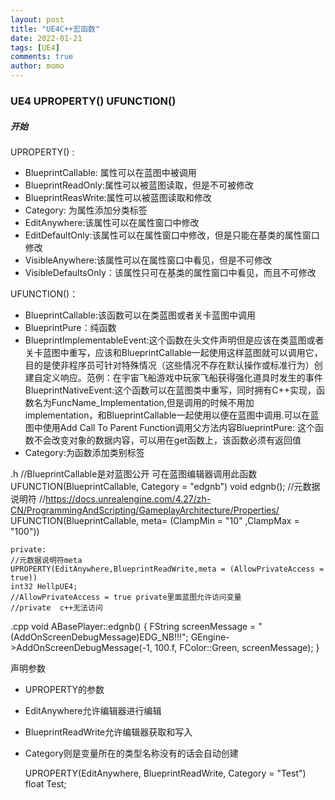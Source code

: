 ```yaml
---
layout: post
title: "UE4C++宏函数"
date: 2022-01-21
tags: [UE4]
comments: true
author: momo
---
```


### UE4 UPROPERTY() UFUNCTION() ###


##### 开始 ####
UPROPERTY() :
- BlueprintCallable: 属性可以在蓝图中被调用
- BlueprintReadOnly:属性可以被蓝图读取，但是不可被修改
- BlueprintReasWrite:属性可以被蓝图读取和修改
- Category: 为属性添加分类标签
- EditAnywhere:该属性可以在属性窗口中修改
- EditDefaultOnly:该属性可以在属性窗口中修改，但是只能在基类的属性窗口修改
- VisibleAnywhere:该属性可以在属性窗口中看见，但是不可修改
- VisibleDefaultsOnly：该属性只可在基类的属性窗口中看见，而且不可修改

UFUNCTION()：
- BlueprintCallable:该函数可以在类蓝图或者关卡蓝图中调用
- BlueprintPure：纯函数
- BlueprintImplementableEvent:这个函数在头文件声明但是应该在类蓝图或者关卡蓝图中重写，应该和BlueprintCallable一起使用这样蓝图就可以调用它，目的是使非程序员可针对特殊情况（这些情况不存在默认操作或标准行为）创建自定义响应。范例：在宇宙飞船游戏中玩家飞船获得强化道具时发生的事件BlueprintNativeEvent:这个函数可以在蓝图类中重写，同时拥有C++实现，函数名为FuncName_Implementation,但是调用的时候不用加implementation，和BlueprintCallable一起使用以便在蓝图中调用.可以在蓝图中使用Add Call To Parent Function调用父方法内容BlueprintPure: 这个函数不会改变对象的数据内容，可以用在get函数上，该函数必须有返回值
- Category:为函数添加类别标签

.h
    //BlueprintCallable是对蓝图公开 可在蓝图编辑器调用此函数
    UFUNCTION(BlueprintCallable, Category = "edgnb")
    void edgnb();
    //元数据说明符
    //https://docs.unrealengine.com/4.27/zh-CN/ProgrammingAndScripting/GameplayArchitecture/Properties/
    UFUNCTION(BlueprintCallable, meta= (ClampMin = "10" ,ClampMax = "100"))
    
    private:
    //元数据说明符meta
    UPROPERTY(EditAnywhere,BlueprintReadWrite,meta = (AllowPrivateAccess = true))
    int32 HellpUE4;
    //AllowPrivateAccess = true private里面蓝图允许访问变量
    //private  c++无法访问

.cpp
    void ABasePlayer::edgnb()
    {
    	FString screenMessage = "(AddOnScreenDebugMessage)EDG_NB!!!";
    	GEngine->AddOnScreenDebugMessage(-1, 100.f, FColor::Green, screenMessage);
    }

声明参数
- UPROPERTY的参数
- EditAnywhere允许编辑器进行编辑
- BlueprintReadWrite允许编辑器获取和写入
- Category则是变量所在的类型名称没有的话会自动创建

    UPROPERTY(EditAnywhere, BlueprintReadWrite, Category = "Test")
    float Test;
